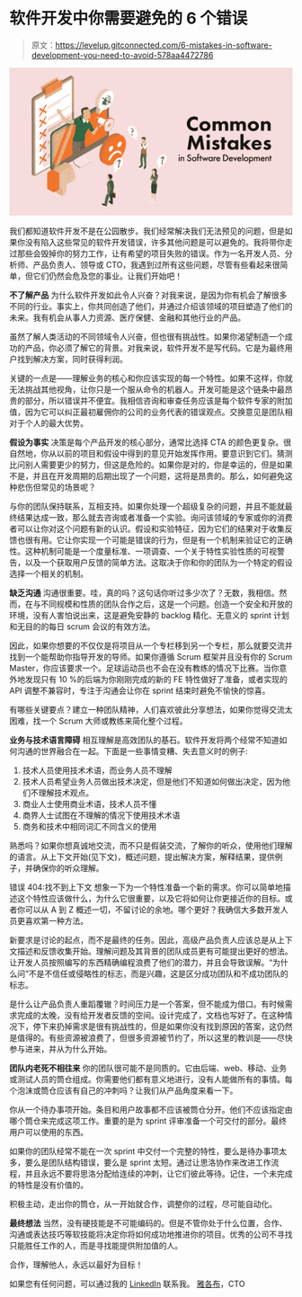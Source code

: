 # 软件开发中你需要避免的 6 个错误

> 原文：<https://levelup.gitconnected.com/6-mistakes-in-software-development-you-need-to-avoid-578aa4472786>

![](img/345d82acde284ca94e0995e69fa992c1.png)

我们都知道软件开发不是在公园散步。我们经常解决我们无法预见的问题，但是如果你没有陷入这些常见的软件开发错误，许多其他问题是可以避免的。我将带你走过那些会毁掉你的努力工作，让有希望的项目失败的错误。作为一名开发人员、分析师、产品负责人、领导或 CTO，我遇到过所有这些问题，尽管有些看起来很简单，但它们仍然会危及您的事业。让我们开始吧！

**不了解产品**
为什么软件开发如此令人兴奋？对我来说，是因为你有机会了解很多不同的行业。事实上，你共同创造了他们，并通过介绍该领域的项目塑造了他们的未来。我有机会从事人力资源、医疗保健、金融和其他行业的产品。

虽然了解人类活动的不同领域令人兴奋，但也很有挑战性。如果你渴望制造一个成功的产品，你必须了解它的背景。对我来说，软件开发不是写代码。它是为最终用户找到解决方案，同时获得利润。

关键的一点是——理解业务的核心和你应该实现的每一个特性。如果不这样，你就无法挑战其他视角，让你只是一个服从命令的机器人。开发可能是这个链条中最昂贵的部分，所以错误并不便宜。我相信咨询和审查任务应该是每个软件专家的附加值，因为它可以纠正最初雇佣你的公司的业务代表的错误观点。交换意见是团队相对于个人的最大优势。

**假设为事实**
决策是每个产品开发的核心部分，通常比选择 CTA 的颜色更复杂。很自然地，你从以前的项目和假设中得到的意见开始发挥作用。要意识到它们。猜测比问别人需要更少的努力，但这是危险的。如果你是对的，你是幸运的，但是如果不是，并且在开发周期的后期出现了一个问题，这将是昂贵的。那么，如何避免这种悲伤但常见的场景呢？

与你的团队保持联系，互相支持。如果你处理一个超级复杂的问题，并且不能就最终结果达成一致，那么就去咨询或者准备一个实验。询问该领域的专家或你的消费者可以让你对这个问题有新的认识。假设和实验特征，因为它们的结果对于收集反馈也很有用。它让你实现一个可能是错误的行为，但是有一个机制来验证它的正确性。这种机制可能是一个度量标准、一项调查、一个关于特性实验性质的可视警告，以及一个获取用户反馈的简单方法。这取决于你和你的团队为一个特定的假设选择一个相关的机制。

**缺乏沟通**
沟通很重要。哇，真的吗？这句话你听过多少次了？无数，我相信。然而，在与不同规模和性质的团队合作之后，这是一个问题。创造一个安全和开放的环境，没有人害怕说出来，这是避免安静的 backlog 精化、无意义的 sprint 计划和无目的的每日 scrum 会议的有效方法。

因此，如果你想要的不仅仅是将项目从一个专栏移到另一个专栏，那么就要交流并找到一个能帮助你指导开发的导师。如果你遵循 Scrum 框架并且没有你的 Scrum Master，你应该要求一个。足球运动员也不会在没有教练的情况下比赛。当你意外地发现只有 10 %的后端为你刚刚完成的新的 FE 特性做好了准备，或者实现的 API 调整不兼容时，专注于沟通会让你在 sprint 结束时避免不愉快的惊喜。

有哪些关键要点？建立一种团队精神，人们喜欢彼此分享想法，如果你觉得交流太困难，找一个 Scrum 大师或教练来简化整个过程。

**业务与技术语言障碍**
相互理解是高效团队的基石。软件开发将两个经常不知道如何沟通的世界融合在一起。下面是一些事情变糟、失去意义时的例子:

1.  技术人员使用技术术语，而业务人员不理解
2.  技术人员希望业务人员做出技术决定，但是他们不知道如何做出决定，因为他们不理解技术观点。
3.  商业人士使用商业术语，技术人员不懂
4.  商界人士试图在不理解的情况下使用技术术语
5.  商务和技术中相同词汇不同含义的使用

熟悉吗？如果你想真诚地交流，而不只是假装交流，了解你的听众，使用他们理解的语言。从上下文开始(见下文)，概述问题，提出解决方案，解释结果，提供例子，并确保你的听众理解。

错误 404:找不到上下文
想象一下为一个特性准备一个新的需求。你可以简单地描述这个特性应该做什么，为什么它很重要，以及它将如何让你更接近你的目标。或者你可以从 A 到 Z 概述一切，不留讨论的余地。哪个更好？我确信大多数开发人员更喜欢第一种方法。

新要求是讨论的起点，而不是最终的任务。因此，高级产品负责人应该总是从上下文描述和反馈收集开始。理解问题及其背景的团队成员更有可能提出更好的想法。让开发人员按照编写的东西精确编程浪费了他们的潜力，并且会导致误解。“为什么问”不是不信任或侵略性的标志，而是兴趣，这是区分成功团队和不成功团队的标志。

是什么让产品负责人重蹈覆辙？时间压力是一个答案，但不能成为借口。有时候需求完成的太晚，没有给开发者反馈的空间。设计完成了，文档也写好了。在这种情况下，停下来扔掉需求是很有挑战性的，但是如果你没有找到原因的答案，这仍然是值得的。有些资源被浪费了，但很多资源被节约了，所以这里的教训是——尽快参与进来，并从为什么开始。

**团队内老死不相往来**
你的团队很可能不是同质的。它由后端、web、移动、业务或测试人员的筒仓组成。你需要他们都有意义地进行，没有人能做所有的事情。每个泡沫或筒仓应该有自己的冲刺吗？让我们从产品角度来看一下。

你从一个待办事项开始。条目和用户故事都不应该被筒仓分开。他们不应该指定由哪个筒仓来完成这项工作。重要的是为 sprint 评审准备一个可交付的部分。最终用户可以使用的东西。

如果你的团队经常不能在一次 sprint 中交付一个完整的特性，要么是待办事项太多，要么是团队结构错误，要么是 sprint 太短。通过让思洛协作来改进工作流程，并且永远不要将思洛分配给连续的冲刺，让它们彼此等待。记住，一个未完成的特性是没有价值的。

积极主动，走出你的筒仓，从一开始就合作，调整你的过程，尽可能自动化。

**最终想法**
当然，没有硬技能是不可能编码的。但是不管你处于什么位置，合作、沟通或表达技巧等软技能将决定你将如何成功地推进你的项目。优秀的公司不寻找只能胜任工作的人，而是寻找能提供附加值的人。

合作，理解他人，永远以最好为目标！

如果您有任何问题，可以通过我的 [LinkedIn](https://www.linkedin.com/in/jakubdrabik/) 联系我。
[雅各布](https://www.linkedin.com/in/jakubdrabik/)，CTO
